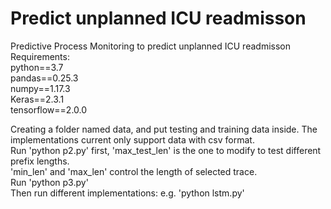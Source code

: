 # Predict unplanned ICU readmisson
Predictive Process Monitoring to predict unplanned ICU readmisson\
Requirements:\
python==3.7\
pandas==0.25.3\
numpy==1.17.3\
Keras==2.3.1\
tensorflow==2.0.0

Creating a folder named data, and put testing and training data inside. The implementations current only support data with csv format.\
Run 'python p2.py' first, 'max_test_len' is the one to modify to test different prefix lengths.\
'min_len' and 'max_len' control the length of selected trace.\
Run 'python p3.py'\
Then run different implementations: e.g. 'python lstm.py'


